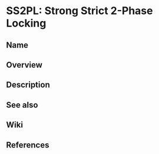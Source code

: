 # SS2PL: Strong Strict 2-Phase Locking

## Name

## Overview

## Description

## See also

## Wiki

## References
